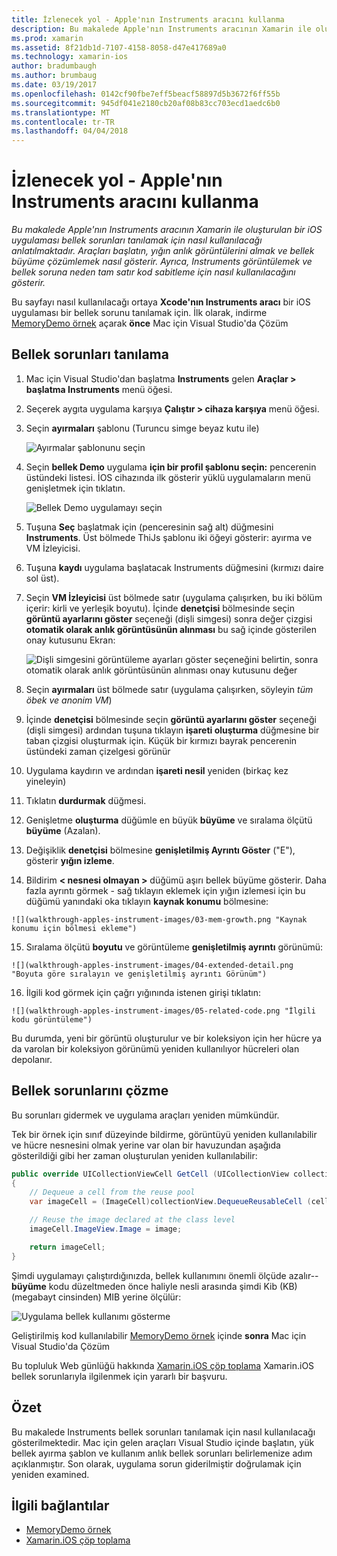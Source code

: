 ```yaml
---
title: İzlenecek yol - Apple'nın Instruments aracını kullanma
description: Bu makalede Apple'nın Instruments aracının Xamarin ile oluşturulan bir iOS uygulaması bellek sorunları tanılamak için nasıl kullanılacağı anlatılmaktadır. Araçları başlatın, yığın anlık görüntülerini almak ve bellek büyüme çözümlemek nasıl gösterir. Ayrıca, Instruments görüntülemek ve bellek soruna neden tam satır kod sabitleme için nasıl kullanılacağını gösterir.
ms.prod: xamarin
ms.assetid: 8f21db1d-7107-4158-8058-d47e417689a0
ms.technology: xamarin-ios
author: bradumbaugh
ms.author: brumbaug
ms.date: 03/19/2017
ms.openlocfilehash: 0142cf90fbe7eff5beacf58897d5b3672f6ff55b
ms.sourcegitcommit: 945df041e2180cb20af08b83cc703ecd1aedc6b0
ms.translationtype: MT
ms.contentlocale: tr-TR
ms.lasthandoff: 04/04/2018
---
```

# <a name="walkthrough---using-apples-instruments-tool"></a>İzlenecek yol - Apple'nın Instruments aracını kullanma

_Bu makalede Apple'nın Instruments aracının Xamarin ile oluşturulan bir iOS uygulaması bellek sorunları tanılamak için nasıl kullanılacağı anlatılmaktadır. Araçları başlatın, yığın anlık görüntülerini almak ve bellek büyüme çözümlemek nasıl gösterir. Ayrıca, Instruments görüntülemek ve bellek soruna neden tam satır kod sabitleme için nasıl kullanılacağını gösterir._

Bu sayfayı nasıl kullanılacağı ortaya **Xcode'nın Instruments aracı** bir iOS uygulaması bir bellek sorunu tanılamak için.
İlk olarak, indirme [MemoryDemo örnek](https://developer.xamarin.com/samples/monotouch/Profiling/MemoryDemo/) açarak **önce** Mac için Visual Studio'da Çözüm

## <a name="diagnosing-the-memory-issues"></a>Bellek sorunları tanılama

1.  Mac için Visual Studio'dan başlatma **Instruments** gelen **Araçlar > başlatma Instruments** menü öğesi.
2.  Seçerek aygıta uygulama karşıya **Çalıştır > cihaza karşıya** menü öğesi.
3.  Seçin **ayırmaları** şablonu (Turuncu simge beyaz kutu ile)

    ![](walkthrough-apples-instrument-images/00-allocations-tempate.png "Ayırmalar şablonunu seçin")

4.  Seçin **bellek Demo** uygulama **için bir profil şablonu seçin:** pencerenin üstündeki listesi. İOS cihazında ilk gösterir yüklü uygulamaların menü genişletmek için tıklatın.

    ![](walkthrough-apples-instrument-images/01-mem-demo.png "Bellek Demo uygulamayı seçin")

5.  Tuşuna **Seç** başlatmak için (penceresinin sağ alt) düğmesini **Instruments**. Üst bölmede ThiJs şablonu iki öğeyi gösterir: ayırma ve VM İzleyicisi.

6.  Tuşuna **kaydı** uygulama başlatacak Instruments düğmesini (kırmızı daire sol üst).

7.  Seçin **VM İzleyicisi** üst bölmede satır (uygulama çalışırken, bu iki bölüm içerir: kirli ve yerleşik boyutu). İçinde **denetçisi** bölmesinde seçin **görüntü ayarlarını göster** seçeneği (dişli simgesi) sonra değer çizgisi **otomatik olarak anlık görüntüsünün alınması** bu sağ içinde gösterilen onay kutusunu Ekran:

    ![](walkthrough-apples-instrument-images/02-auto-snapshot.png "Dişli simgesini görüntüleme ayarları göster seçeneğini belirtin, sonra otomatik olarak anlık görüntüsünün alınması onay kutusunu değer")

8.  Seçin **ayırmaları** üst bölmede satır (uygulama çalışırken, söyleyin *tüm öbek ve anonim VM*)
9.  İçinde **denetçisi** bölmesinde seçin **görüntü ayarlarını göster** seçeneği (dişli simgesi) ardından tuşuna tıklayın **işareti oluşturma** düğmesine bir taban çizgisi oluşturmak için. Küçük bir kırmızı bayrak pencerenin üstündeki zaman çizelgesi görünür
10.  Uygulama kaydırın ve ardından **işareti nesil** yeniden (birkaç kez yineleyin)
11.  Tıklatın **durdurmak** düğmesi.
12.  Genişletme **oluşturma** düğümle en büyük **büyüme** ve sıralama ölçütü **büyüme** (Azalan).
13.  Değişiklik **denetçisi** bölmesine **genişletilmiş Ayrıntı Göster** ("E"), gösterir **yığın izleme**.

14.  Bildirim **< nesnesi olmayan >** düğümü aşırı bellek büyüme gösterir. Daha fazla ayrıntı görmek - sağ tıklayın eklemek için yığın izlemesi için bu düğümü yanındaki oka tıklayın **kaynak konumu** bölmesine:

    ![](walkthrough-apples-instrument-images/03-mem-growth.png "Kaynak konumu için bölmesi ekleme")

15.  Sıralama ölçütü **boyutu** ve görüntüleme **genişletilmiş ayrıntı** görünümü:

    ![](walkthrough-apples-instrument-images/04-extended-detail.png "Boyuta göre sıralayın ve genişletilmiş ayrıntı Görünüm")

16.  İlgili kod görmek için çağrı yığınında istenen girişi tıklatın:

    ![](walkthrough-apples-instrument-images/05-related-code.png "İlgili kodu görüntüleme")

Bu durumda, yeni bir görüntü oluşturulur ve bir koleksiyon için her hücre ya da varolan bir koleksiyon görünümü yeniden kullanılıyor hücreleri olan depolanır.

## <a name="resolving-the-memory-issues"></a>Bellek sorunlarını çözme

Bu sorunları gidermek ve uygulama araçları yeniden mümkündür.

Tek bir örnek için sınıf düzeyinde bildirme, görüntüyü yeniden kullanılabilir ve hücre nesnesini olmak yerine var olan bir havuzundan aşağıda gösterildiği gibi her zaman oluşturulan yeniden kullanılabilir:

```csharp
public override UICollectionViewCell GetCell (UICollectionView collectionView, NSIndexPath indexPath)
{
    // Dequeue a cell from the reuse pool
    var imageCell = (ImageCell)collectionView.DequeueReusableCell (cellId, indexPath);

    // Reuse the image declared at the class level
    imageCell.ImageView.Image = image;

    return imageCell;
}
```

Şimdi uygulamayı çalıştırdığınızda, bellek kullanımını önemli ölçüde azalır-- **büyüme** kodu düzeltmeden önce haliyle nesli arasında şimdi Kib (KB) (megabayt cinsinden) MIB yerine ölçülür:

![](walkthrough-apples-instrument-images/06-reduced-memory.png "Uygulama bellek kullanımı gösterme")

Geliştirilmiş kod kullanılabilir [MemoryDemo örnek](https://developer.xamarin.com/samples/monotouch/Profiling/MemoryDemo/) içinde **sonra** Mac için Visual Studio'da Çözüm

Bu topluluk Web günlüğü hakkında [Xamarin.iOS çöp toplama](https://krumelur.me/2015/04/27/xamarin-ios-the-garbage-collector-and-me/) Xamarin.iOS bellek sorunlarıyla ilgilenmek için yararlı bir başvuru.


## <a name="summary"></a>Özet

Bu makalede Instruments bellek sorunları tanılamak için nasıl kullanılacağı gösterilmektedir.
Mac için gelen araçları Visual Studio içinde başlatın, yük bellek ayırma şablon ve kullanım anlık bellek sorunları belirlemenize adım açıklanmıştır.
Son olarak, uygulama sorun giderilmiştir doğrulamak için yeniden examined.


## <a name="related-links"></a>İlgili bağlantılar

- [MemoryDemo örnek](https://developer.xamarin.com/samples/monotouch/Profiling/MemoryDemo/)
- [Xamarin.iOS çöp toplama](https://krumelur.me/2015/04/27/xamarin-ios-the-garbage-collector-and-me/)
